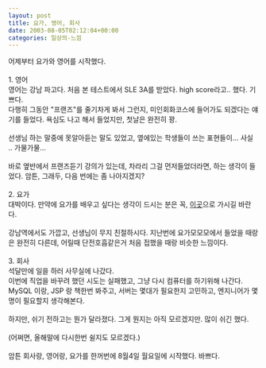 ```yaml
---
layout: post
title: 요가, 영어, 회사
date: 2003-08-05T02:12:04+00:00
categories: 일상의-느낌
---
```

어제부터 요가와 영어를 시작했다.<br /><br />1. 영어<br />영어는 강남 파고다. 처음 본 테스트에서 SLE 3A를 받았다. high score라고.. 했다. 기쁘다.<br />다행히 그동안 "프랜즈"를 줄기차게 봐서 그런지, 미인회화코스에 들어가도 되겠다는 얘기를 들었다. 욕심도 나고 해서 들었지만, 첫날은 완전히 꽝. <br /><br />선생님 하는 말중에 못알아듣는 말도 있었고, 옆에있는 학생들이 쓰는 표현들이... 사실 .. 가물가물...<br /><br />바로 옆반에서 프랜즈듣기 강의가 있는데, 차라리 그걸 먼저들었더라면, 하는 생각이 들었다. 암튼, 그래두, 다음 번에는 좀 나아지겠지?<br /><br />2. 요가<br />대박이다. 만약에 요가를 배우고 싶다는 생각이 드시는 분은 꼭, <a href="http://www.yoga21.co.kr/">이곳</A>으로 가시길 바란다. <br /><br />강남역에서도 가깝고, 선생님이 무지 친절하시다. 지난번에 요가모모모에서 들었을 때랑은 완전히 다른데, 어릴때 단전호흡같은거 처음 접했을 때랑 비슷한 느낌이다.<br /><br />3. 회사<br />석달만에 일을 하러 사무실에 나갔다. <br />이번에 직업을 바꾸려 했던 시도는 실패했고, 그냥 다시 컴퓨터를 하기위해 나간다. MySQL 이랑, JSP 랑 책한번 봐주고, 서버는 몇대가 필요한지 고민하고, 엔지니어가 몇명이 필요할지 생각해본다.<br /><br />하지만, 쉬기 전하고는 뭔가 달라졌다. 그게 뭔지는 아직 모르겠지만. 많이 쉬긴 했다.<br /><br />(어쩌면, 올해말에 다시한번 쉴지도 모르겠다.)<br /><br />암튼 회사랑, 영어랑, 요가를 한꺼번에 8월4일 월요일에 시작했다. 바쁘다.
